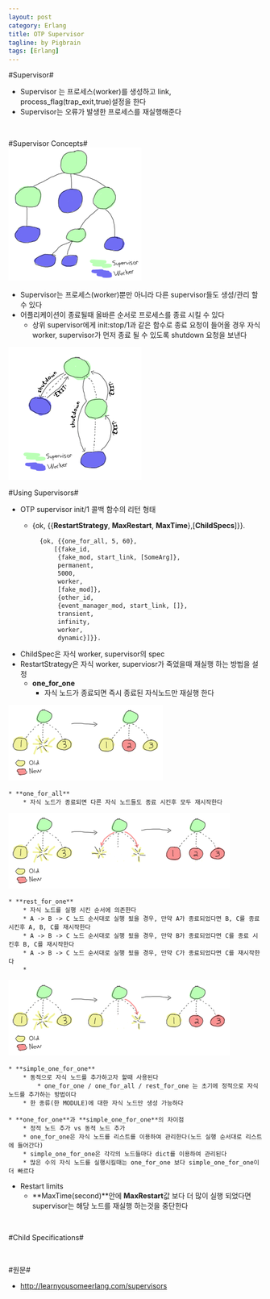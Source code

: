 ```yaml
---
layout: post
category: Erlang
title: OTP Supervisor  
tagline: by Pigbrain
tags: [Erlang]
---
```


<!--more-->

#Supervisor#  
* Supervisor 는 프로세스(worker)를 생성하고 link, process_flag(trap_exit,true)설정을 한다  
* Supervisor는 오류가 발생한 프로세스를 재실행해준다  
  
<br>  
  
#Supervisor Concepts#  
<img src="/assets/themes/Snail/img/Erlang/Supervisor/sup-tree.png" alt="">  
  
* Supervisor는 프로세스(worker)뿐만 아니라 다른 supervisor들도 생성/관리 할 수 있다  
* 어플리케이션이 종료될때 올바른 순서로 프로세스를 종료 시킬 수 있다  
	* 상위 supervisor에게 init:stop/1과 같은 함수로 종료 요청이 들어올 경우 자식 worker, supervisor가 먼저 종료 될 수 있도록 shutdown 요청을 보낸다  
  
<img src="/assets/themes/Snail/img/Erlang/Supervisor/sup-tree-shutdown.png" alt="">  
<br>  

#Using Supervisors#  


* OTP supervisor init/1 콜백 함수의 리턴 형태  
	* {ok, {{**RestartStrategy**, **MaxRestart**, **MaxTime**},[**ChildSpecs**]}}.

			{ok, {{one_for_all, 5, 60},
				[{fake_id,
				 {fake_mod, start_link, [SomeArg]},
				 permanent,
				 5000,
				 worker,
				 [fake_mod]},
				 {other_id,
				 {event_manager_mod, start_link, []},
				 transient,
				 infinity,
				 worker,
				 dynamic}]}}.  

* ChildSpec은 자식 worker, supervisor의 spec
* RestartStrategy은 자식 worker, superviosr가 죽었을때 재실행 하는 방법을 설정  
	* **one_for_one**  
		* 자식 노드가 종료되면 즉시 종료된 자식노드만 재실행 한다  
<img src="/assets/themes/Snail/img/Erlang/Supervisor/restart-one-for-one.png" alt="">  
<br>  

	* **one_for_all**  
		* 자식 노드가 종료되면 다른 자식 노드들도 종료 시킨후 모두 재시작한다  
<img src="/assets/themes/Snail/img/Erlang/Supervisor/restart-one-for-all.png" alt="">  
<br>  

	* **rest_for_one**  
		* 자식 노드를 실행 시킨 순서에 의존한다  
		* A -> B -> C 노드 순서대로 실행 됬을 경우, 만약 A가 종료되었다면 B, C를 종료 시킨후 A, B, C를 재시작한다  
		* A -> B -> C 노드 순서대로 실행 됬을 경우, 만약 B가 종료되었다면 C를 종료 시킨후 B, C를 재시작한다  
		* A -> B -> C 노드 순서대로 실행 됬을 경우, 만약 C가 종료되었다면 C를 재시작한다  
		* 
<img src="/assets/themes/Snail/img/Erlang/Supervisor/restart-rest-for-one.png" alt="">  
<br>  

	* **simple_one_for_one**  
		* 동적으로 자식 노드를 추가하고자 할때 사용된다  
			* one_for_one / one_for_all / rest_for_one 는 초기에 정적으로 자식 노드를 추가하는 방법이다  
		* 한 종류(한 MODULE)에 대한 자식 노드만 생성 가능하다  
  
	* **one_for_one**과 **simple_one_for_one**의 차이점  
		* 정적 노드 추가 vs 동적 노드 추가  
		* one_for_one은 자식 노드를 리스트를 이용하여 관리한다(노드 실행 순서대로 리스트에 들어간다)  
		* simple_one_for_one은 각각의 노드들마다 dict를 이용하여 관리된다  
		* 많은 수의 자식 노드를 실행시킬때는 one_for_one 보다 simple_one_for_one이 더 빠르다  
* Restart limits  
	* **MaxTime(second)**안에 **MaxRestart**값 보다  더 많이 실행 되었다면 supervisor는 해당 노드를 재실행 하는것을 중단한다  
<br>  

#Child Specifications#
  
<br>  

#원문#  
* http://learnyousomeerlang.com/supervisors  



